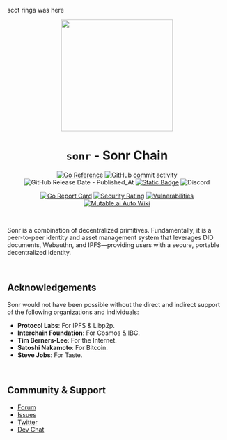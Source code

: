 scot ringa was here<div align="center" style="text-align: center;">
<img src="https://pub-97e96d678cb448969765e4c1542e675a.r2.dev/github-sonr.png" width="256" height="256" />

# `sonr` - Sonr Chain

[![Go Reference](https://pkg.go.dev/badge/github.com/didao-org/sonr.svg)](https://pkg.go.dev/github.com/didao-org/sonr)
![GitHub commit activity](https://img.shields.io/github/commit-activity/w/didao-org/sonr)
![GitHub Release Date - Published_At](https://img.shields.io/github/release-date/didao-org/sonr)
[![Static Badge](https://img.shields.io/badge/homepage-sonr.io-blue?style=flat-square)](https://sonr.io)
![Discord](https://img.shields.io/discord/843061375160156170?logo=discord&label=Discord%20Chat)

[![Go Report Card](https://goreportcard.com/badge/github.com/didao-org/sonr)](https://goreportcard.com/report/github.com/didao-org/sonr)
[![Security Rating](https://sonarcloud.io/api/project_badges/measure?project=sonrhq_sonr&metric=security_rating)](https://sonarcloud.io/summary/new_code?id=sonr-io_sonr)
[![Vulnerabilities](https://sonarcloud.io/api/project_badges/measure?project=sonrhq_sonr&metric=vulnerabilities)](https://sonarcloud.io/summary/new_code?id=sonr-io_sonr)
[![Mutable.ai Auto Wiki](https://img.shields.io/badge/Auto_Wiki-Mutable.ai-blue)](https://wiki.mutable.ai/di-dao/sonr)

</div>
<br />

Sonr is a combination of decentralized primitives. Fundamentally, it is a peer-to-peer identity and asset management system that leverages DID documents, Webauthn, and IPFS—providing users with a secure, portable decentralized identity.

<br />

## Acknowledgements

Sonr would not have been possible without the direct and indirect support of the following organizations and individuals:

- **Protocol Labs**: For IPFS & Libp2p.
- **Interchain Foundation**: For Cosmos & IBC.
- **Tim Berners-Lee**: For the Internet.
- **Satoshi Nakamoto**: For Bitcoin.
- **Steve Jobs**: For Taste.

<br />

## Community & Support

- [Forum](https://github.com/di-dao/sonr/discussions)
- [Issues](https://github.com/di-dao/sonr/issues)
- [Twitter](https://sonr.io/twitter)
- [Dev Chat](https://sonr.io/discord)
